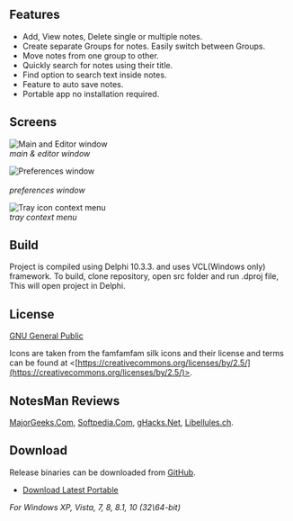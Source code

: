 

## Features
 * Add, View notes, Delete single or multiple notes. 
 * Create separate Groups for notes. Easily switch between Groups.
 * Move notes from one group to other.
 * Quickly search for notes using their title.
 * Find option to search text inside notes.
 * Feature to auto save notes.
 * Portable app no installation required.

## Screens

![Main and Editor window](https://i.imgur.com/yFgAAJi.png)
<br>*main & editor window*

![Preferences window](https://i.imgur.com/SykoSqi.png)  
<br>*preferences window*

![Tray icon context menu](https://i.postimg.cc/NjwFncpt/sshot-167.png)<br>*tray context menu*


## Build

Project is compiled using Delphi 10.3.3. and uses VCL(Windows only) framework. To build, clone repository, open src folder and run .dproj file, This will open project in Delphi. 


## License
 
[GNU General Public](https://www.gnu.org/licenses/)

Icons are taken from the famfamfam silk icons and their license and terms can be found at
<[https://creativecommons.org/licenses/by/2.5/](https://creativecommons.org/licenses/by/2.5/)>.

## NotesMan Reviews
[MajorGeeks.Com](https://www.majorgeeks.com/files/details/notesman.html), [Softpedia.Com](https://www.softpedia.com/get/Office-tools/Diary-Organizers-Calendar/NotesMan.shtml), [gHacks.Net](https://www.ghacks.net/2020/08/27/notesman-is-a-simple-and-open-source-note-taking-program-that-supports-autosave/), [Libellules.ch](https://www.libellules.ch/phpBB2/viewtopic.php?f=52&t=47560).

## Download

Release binaries can be downloaded from [GitHub](https://github.com/OnlyDeLtA/NotesMan/releases).
 * [Download Latest Portable](https://github.com/OnlyDeLtA/NotesMan/releases/1.3.1)

  *For Windows XP, Vista, 7, 8, 8.1, 10 (32\64-bit)*